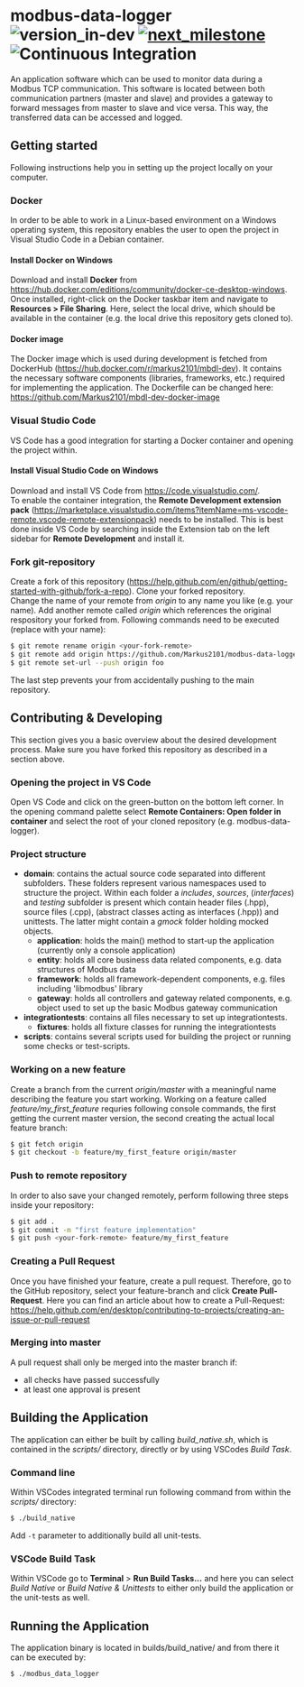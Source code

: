 # modbus-data-logger ![version_in-dev](https://img.shields.io/badge/Version-In%20Development-informational) [![next_milestone](https://img.shields.io/badge/Next%20Milestone-Release%200.1-green)](https://github.com/Markus2101/modbus-data-logger/milestone/1) ![Continuous Integration](https://github.com/Markus2101/modbus-data-logger/workflows/Continuous%20Integration/badge.svg?branch=master)

An application software which can be used to monitor data during a Modbus TCP communication. This software is located between both communication partners (master and slave) and provides a gateway to forward messages from master to slave and vice versa. This way, the transferred data can be accessed and logged.

## Getting started
Following instructions help you in setting up the project locally on your computer.

### Docker
In order to be able to work in a Linux-based environment on a Windows operating system, this repository enables the user to open the project in Visual Studio Code in a Debian container.  

#### Install Docker on Windows
Download and install __Docker__ from https://hub.docker.com/editions/community/docker-ce-desktop-windows.  
Once installed, right-click on the Docker taskbar item and navigate to __Resources > File Sharing__. Here, select the local drive, which should be available in the container (e.g. the local drive this repository gets cloned to).

#### Docker image
The Docker image which is used during development is fetched from DockerHub (https://hub.docker.com/r/markus2101/mbdl-dev). It contains the necessary software components (libraries, frameworks, etc.) required for implementing the application. The Dockerfile can be changed here: https://github.com/Markus2101/mbdl-dev-docker-image

### Visual Studio Code
VS Code has a good integration for starting a Docker container and opening the project within.

#### Install Visual Studio Code on Windows
Download and install VS Code from https://code.visualstudio.com/.  
To enable the container integration, the __Remote Development extension pack__ (https://marketplace.visualstudio.com/items?itemName=ms-vscode-remote.vscode-remote-extensionpack) needs to be installed. This is best done inside VS Code by searching inside the Extension tab on the left sidebar for __Remote Development__ and install it.

### Fork git-repository
Create a fork of this repository (https://help.github.com/en/github/getting-started-with-github/fork-a-repo). Clone your forked repository.  
Change the name of your remote from _origin_ to any name you like (e.g. your name). Add another remote called _origin_ which references the original respository your forked from. Following commands need to be executed (replace <your-fork-remote> with your name):  
```sh
$ git remote rename origin <your-fork-remote>
$ git remote add origin https://github.com/Markus2101/modbus-data-logger.git
$ git remote set-url --push origin foo
```
The last step prevents your from accidentally pushing to the main repository.

## Contributing & Developing
This section gives you a basic overview about the desired development process. Make sure you have forked this repository as described in a section above.

### Opening the project in VS Code
Open VS Code and click on the green-button on the bottom left corner. In the opening command palette select __Remote Containers: Open folder in container__ and select the root of your cloned repository (e.g. modbus-data-logger).

### Project structure
- __domain__: contains the actual source code separated into different subfolders. These folders represent various namespaces used to structure the project. Within each folder a _includes_, _sources_, (_interfaces_) and _testing_ subfolder is present which contain header files (.hpp), source files (.cpp), (abstract classes acting as interfaces (.hpp)) and unittests. The latter might contain a _gmock_ folder holding mocked objects.  
    - __application__: holds the main() method to start-up the application (currently only a console application)  
    - __entity__: holds all core business data related components, e.g. data structures of Modbus data  
    - __framework__: holds all framework-dependent components, e.g. files including 'libmodbus' library  
    - __gateway__: holds all controllers and gateway related components, e.g. object used to set up the basic Modbus gateway communication  
- __integrationtests__: contains all files necessary to set up integrationtests.  
    - __fixtures__: holds all fixture classes for running the integrationtests
- __scripts__: contains several scripts used for building the project or running some checks or test-scripts.  

### Working on a new feature
Create a branch from the current _origin/master_ with a meaningful name describing the feature you start working. Working on a feature called _feature/my_first_feature_ requries following console commands, the first getting the current master version, the second creating the actual local feature branch:  
```sh
$ git fetch origin
$ git checkout -b feature/my_first_feature origin/master
```

### Push to remote repository
In order to also save your changed remotely, perform following three steps inside your repository:  
```sh
$ git add . 
$ git commit -m "first feature implementation"
$ git push <your-fork-remote> feature/my_first_feature
```

### Creating a Pull Request
Once you have finished your feature, create a pull request. Therefore, go to the GitHub repository, select your feature-branch and click __Create Pull-Request__. Here you can find an article about how to create a Pull-Request: https://help.github.com/en/desktop/contributing-to-projects/creating-an-issue-or-pull-request

### Merging into master
A pull request shall only be merged into the master branch if:  
- all checks have passed successfully
- at least one approval is present  

## Building the Application
The application can either be built by calling _build_native.sh_, which is contained in the _scripts/_ directory, directly or by using VSCodes _Build Task_.

### Command line
Within VSCodes integrated terminal run following command from within the _scripts/_ directory:  
```sh
$ ./build_native
```
Add `-t` parameter to additionally build all unit-tests.  

### VSCode Build Task
Within VSCode go to __Terminal__ > __Run Build Tasks...__ and here you can select _Build Native_ or _Build Native & Unittests_ to either only build the application or the unit-tests as well.

## Running the Application
The application binary is located in builds/build_native/ and from there it can be executed by:  
```sh
$ ./modbus_data_logger
```
